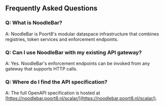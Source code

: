 

## Frequently Asked Questions

### Q: What is NoodleBar?
A: NoodleBar is Poort8's modular dataspace infrastructure that combines registries, token services and enforcement endpoints.

### Q: Can I use NoodleBar with my existing API gateway?
A: Yes. NoodleBar's enforcement endpoints can be invoked from any gateway that supports HTTP calls.

### Q: Where do I find the API specification?
A: The full OpenAPI specification is hosted at [https://noodlebar.poort8.nl/scalar/](https://noodlebar.poort8.nl/scalar/).
